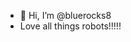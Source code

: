 - 👋 Hi, I’m @bluerocks8
- Love all things robots!!!!!

<!---
bluerocks8/bluerocks8 is a ✨ special ✨ repository because its `README.md` (this file) appears on your GitHub profile.
You can click the Preview link to take a look at your changes.
--->
